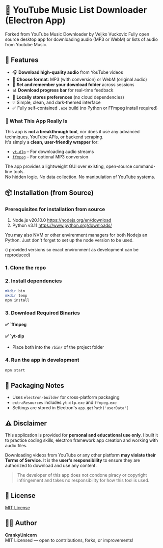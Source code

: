 # 🎵 YouTube Music List Downloader (Electron App)
    
Forked from YouTube Music Downloader by Veljko Vuckovic
Fully open source desktop app for downloading audio (MP3 or WebM) or lists of audio from Youtube Music.


## 🚀 Features

- 🎧 **Download high-quality audio** from YouTube videos
- 🎵 **Choose format**: MP3 (with conversion) or WebM (original audio)
- 📁 **Set and remember your download folder** across sessions
- 📊 **Download progress bar** for real-time feedback
- 💾 **Locally stores preferences** (no cloud dependencies)
- 💡 Simple, clean, and dark-themed interface
- ✅ Fully self-contained `.exe` build (no Python or FFmpeg install required)


### 🧩 What This App Really Is

This app is **not a breakthrough tool**, nor does it use any advanced techniques, YouTube APIs, or backend scraping.  
It's simply a **clean, user-friendly wrapper** for:

- [`yt-dlp`](https://github.com/yt-dlp/yt-dlp) – For downloading audio streams  
- [`ffmpeg`](https://ffmpeg.org/) – For optional MP3 conversion

The app provides a lightweight GUI over existing, open-source command-line tools.  
No hidden logic. No data collection. No manipulation of YouTube systems.


## 📦 Installation (from Source)

### Prerequisites for installation from source

1. Node.js v20.10.0 https://nodejs.org/en/download
2. Python v3.11 https://www.python.org/downloads/

You may also NVM or other envirenment managers for both Nodejs an Python.
Just don't forget to set up the node version to be used.

(i provided versions so exact environment as development can be reproduced)

### 1. Clone the repo

### 2. Install dependencies
```bash
mkdir bin
mkdir temp
npm install
```

### 3. Download Required Binaries

#### ✅ `ffmpeg

#### ✅ `yt-dlp  

- Place both into the `/bin/` of the project folder

### 4. Run the app in development
```bash
npm start
```

## 💼 Packaging Notes
- Uses `electron-builder` for cross-platform packaging
- `extraResources` includes `yt-dlp.exe` and `ffmpeg.exe`
- Settings are stored in Electron's `app.getPath('userData')`


## ⚠️ Disclaimer

This application is provided for **personal and educational use only**. I built it to practice coding skills, electron framework app creation and working with audio files.

Downloading videos from YouTube or any other platform **may violate their Terms of Service**. It is the **user's responsibility** to ensure they are authorized to download and use any content.

> The developer of this app does not condone piracy or copyright infringement and takes no responsibility for how this tool is used.


## 📄 License

[MIT License](./LICENSE)


## 👨‍💻 Author

**CrankyUnicorn**  
MIT Licensed — open to contributions, forks, or improvements!

